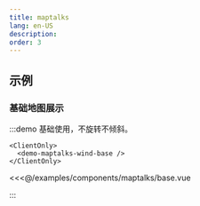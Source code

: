 ```yaml
---
title: maptalks
lang: en-US
description: 
order: 3
---
```


## 示例

### 基础地图展示

:::demo 基础使用，不旋转不倾斜。

```demo
<ClientOnly>
  <demo-maptalks-wind-base />
</ClientOnly>    
```

<<<@/examples/components/maptalks/base.vue

:::
